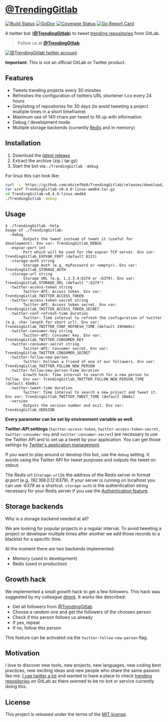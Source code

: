 # [@TrendingGitlab](https://twitter.com/TrendingGitlab)

[![Build Status](https://travis-ci.org/whitef0x0/TrendingGitlab.svg?branch=master)](https://travis-ci.org/whitef0x0/TrendingGitlab)
[![GoDoc](https://godoc.org/github.com/whitef0x0/TrendingGitlab?status.svg)](https://godoc.org/github.com/whitef0x0/TrendingGitlab)
[![Coverage Status](https://coveralls.io/repos/whitef0x0/TrendingGitlab/badge.svg?branch=master&service=github)](https://coveralls.io/github/whitef0x0/TrendingGitlab?branch=master)
[![Go Report Card](https://goreportcard.com/badge/github.com/whitef0x0/TrendingGitlab)](https://goreportcard.com/report/github.com/whitef0x0/TrendingGitlab)

A twitter bot (**[@TrendingGitlab](https://twitter.com/TrendingGitlab)**) to tweet [trending repositories](https://gitlab.com/explore/projects/trending) from GitLab.

> Follow us at **[@TrendingGitlab](https://twitter.com/TrendingGitlab)**.

[![@TrendingGitlab twitter account](./img/TrendingGitlab.png "@TrendingGitlab twitter account")](https://twitter.com/TrendingGitlab)

**Important:** This is not an official GitLab or Twitter product.

## Features

* Tweets trending projects every 30 minutes
* Refreshes the configuration of twitters URL shortener t.co every 24 hours
* Greylisting of repositories for 30 days (to avoid tweeting a project multiple times in a short timeframe)
* Maximum use of 140 chars per tweet to fill up with information
* Debug / development mode
* Multiple storage backends (currently [Redis](http://redis.io/) and in memory)

## Installation

1. Download the [latest release](https://github.com/whitef0x0/TrendingGitlab/releases/latest)
2. Extract the archive (zip / tar.gz)
3. Start the bot via `./TrendingGitlab -debug`

For linux this can look like:

```sh
curl -L  https://github.com/whitef0x0/TrendingGitlab/releases/download/v0.4.0/TrendingGitlab-v0.4.0-linux-amd64.tar.gz -o TrendingGitlab-v0.4.0-linux-amd64.tar.gz
tar xzvf TrendingGitlab-v0.4.0-linux-amd64.tar.gz
cd TrendingGitlab-v0.4.0-linux-amd64
./TrendingGitlab -debug
```

## Usage

```
$ ./TrendingGitlab -help
Usage of ./TrendingGitlab:
  -debug
    	Outputs the tweet instead of tweet it (useful for development). Env var: TrendingGitlab_DEBUG
  -expvar-port int
    	Port which will be used for the expvar TCP server. Env var: TrendingGitlab_EXPVAR_PORT (default 8123)
  -storage-auth string
    	Storage Auth (e.g. myPassword or <empty>). Env var: TrendingGitlab_STORAGE_AUTH
  -storage-url string
    	Storage URL (e.g. 1.2.3.4:6379 or :6379). Env var: TrendingGitlab_STORAGE_URL (default ":6379")
  -twitter-access-token string
    	Twitter-API: Access token. Env var: TrendingGitlab_TWITTER_ACCESS_TOKEN
  -twitter-access-token-secret string
    	Twitter-API: Access token secret. Env var: TrendingGitlab_TWITTER_ACCESS_TOKEN_SECRET
  -twitter-conf-refresh-time duration
    	Twitter: Time interval to refresh the configuration of twitter (e.g. char length for short url). Env var: TrendingGitlab_TWITTER_CONF_REFRESH_TIME (default 24h0m0s)
  -twitter-consumer-key string
    	Twitter-API: Consumer key. Env var: TrendingGitlab_TWITTER_CONSUMER_KEY
  -twitter-consumer-secret string
    	Twitter-API: Consumer secret. Env var: TrendingGitlab_TWITTER_CONSUMER_SECRET
  -twitter-follow-new-person
    	Twitter: Follows a friend of one of our followers. Env var: TrendingGitlab_TWITTER_FOLLOW_NEW_PERSON
  -twitter-follow-new-person-time duration
    	Growth hack: Time interval to search for a new person to follow. Env var: TrendingGitlab_TWITTER_FOLLOW_NEW_PERSON_TIME (default 45m0s)
  -twitter-tweet-time duration
    	Twitter: Time interval to search a new project and tweet it. Env var: TrendingGitlab_TWITTER_TWEET_TIME (default 30m0s)
  -version
    	Outputs the version number and exit. Env var: TrendingGitlab_VERSION
```

**Every parameter can be set by environment variable as well.**

**Twitter-API settings** (`twitter-access-token`, `twitter-access-token-secret`, `twitter-consumer-key` and `twitter-consumer-secret`) are necessary to use the Twitter API and to set up a tweet by your application.
You can get those settings by [Twitter's application management](https://apps.twitter.com/).

If you want to play around or develop this bot, use the `debug` setting.
It avoids using the Twitter API for tweet purposes and outputs the tweet on stdout.

The Redis url (`storage-url`)is the address of the Redis server in format *ip:port* (e.g. *192.168.0.12:6379*).
If your server is running on localhost you can use *:6379* as a shortcut.
`storage-auth` is the authentication string necessary for your Redis server if you use the [Authentication feature](http://redis.io/topics/security#authentication-feature).

## Storage backends

Why is a storage backend needed at all?

We are looking for popular projects in a regular interval.
To avoid tweeting a project or developer multiple times after another we add those records to a blacklist for a specific time.

At the moment there are two backends implemented:

* Memory (used in development)
* Redis (used in production)

## Growth hack

We implemented a small growth hack to get a few followers.
This hack was suggested by my colleague [@mre](https://github.com/mre).
It works like described:

* Get all followers from [@TrendingGitlab](https://twitter.com/TrendingGitlab)
* Choose a random one and get the followers of the choosen person
* Check if this person follows us already
* If yes, repeat
* If no, follow this person

This feature can be activated via the `twitter-follow-new-person` flag.

## Motivation

I love to discover new tools, new projects, new languages, new coding best practices, new exciting ideas and new people who share the same passion like me.
[I use twitter a lot](https://twitter.com/magic_cacti) and wanted to have a place to check [trending repositories](https://gitlab.com/explore/projects/trending) on GitLab as there seemed to be no bot or service currently doing this.

## License

This project is released under the terms of the [MIT license](http://en.wikipedia.org/wiki/MIT_License).

